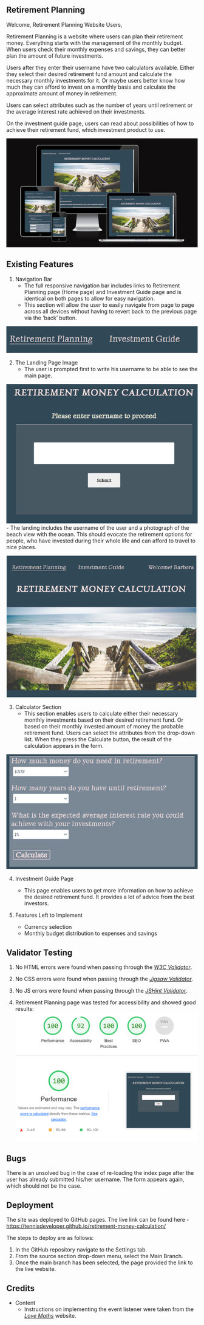 ## Retirement Planning

Welcome, Retirement Planning Website Users,

Retirement Planning is a website where users can plan their retirement money. Everything starts with the management of the monthly budget. When users check their monthly expenses and savings, they can better plan the amount of future investments. 

Users after they enter their username have two calculators available. Either they select their desired retirement fund amount and calculate the necessary monthly investments for it. Or maybe users better know how much they can afford to invest on a monthly basis and calculate the approximate amount of money in retirement.

Users can select attributes such as the number of years until retirement or the average interest rate achieved on their investments.

On the investment guide page, users can read about possibilities of how to achieve their retirement fund, which investment product to use.

![website_screenshots, the screenshots of the website showing the responsive elements](/assets/images/am_i_responsive.png)

## Existing Features

1. Navigation Bar
    - The full responsive navigation bar includes links to Retirement Planning page (Home page) and Investment Guide page and is identical on both pages to allow for easy navigation.
    - This section will allow the user to easily navigate from page to page across all devices without having to revert back to the previous page via the ‘back’ button.

 ![menu_bar, the navigation menu image](/assets/images/menu_bar.png)

2. The Landing Page Image
    - The user is prompted first to write his username to be able to see the main page.

 ![username, the landing page username](/assets/images/username.png)   
    - The landing includes the username of the user and a photograph of the beach view with the ocean. This should evocate the retirement options for people, who have invested during their whole life and can afford to travel to nice places.
    
![ocean, the landing page image](/assets/images/landing_page_image.png)


3. Calculator Section
    - This section enables users to calculate either their necessary monthly investments based on their desired retirement fund. Or based on their monthly invested amount of money the probable retirement fund. Users can select the attributes from the drop-down list. When they press the Calculate button, the result of the calculation appears in the form.

![calculator_section, two retirement planning calculators](/assets/images/calculator_section.png)

4. Investment Guide Page
    - This page enables users to get more information on how to achieve the desired retirement fund. It provides a lot of advice from the best investors.

5. Features Left to Implement
    - Currency selection
    - Monthly budget distribution to expenses and savings


## Validator Testing

1. No HTML errors were found when passing through the *[W3C Validator](https://validator.w3.org/nu/?doc=https%3A%2F%2Ftennisdeveloper.github.io%2Fretirement-money-calculation%2F)*.

2. No CSS errors were found when passing through the *[Jigsaw Validator](https://jigsaw.w3.org/css-validator/validator?uri=https%3A%2F%2Ftennisdeveloper.github.io%2Fretirement-money-calculation%2F&profile=css3svg&usermedium=all&warning=1&vextwarning=&lang=cs)*.

3. No JS errors were found when passing through the *[JSHint Validator](https://jshint.com/)*.

4. Retirement Planning page was tested for accessibility and showed good results:
![performance_testing, lighthouse test in developer tools](/assets/images/performance_testing.png)

## Bugs
There is an unsolved bug in the case of re-loading the index page after the user has already submitted his/her username. The form appears again, which should not be the case.

## Deployment
The site was deployed to GitHub pages. 
The live link can be found here - https://tennisdeveloper.github.io/retirement-money-calculation/

The steps to deploy are as follows:
1. In the GitHub repository navigate to the Settings tab.
2. From the source section drop-down menu, select the Main Branch.
3. Once the main branch has been selected, the page provided the link to the live website.

## Credits

- Content
    - Instructions on implementing the event listener were taken from the *[Love Maths](https://tennisdeveloper.github.io/love-maths/)* website. 

